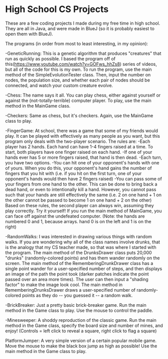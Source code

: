 # High School CS Projects

These are a few coding projects I made during my free time in high school.  They are all in Java, and were made in BlueJ (so it is probably easiest to open them with BlueJ).

The programs (in order from most to least interesting, in my opinion):

-GeneticRunning: This is a genetic algorithm that produces "creatures" that run as quickly as possible.  I based the program off of this(https://www.youtube.com/watch?v=GOFws_hhZs8) series of videos, but all of the code for this is my own.  To run the program, use the main method of the SimpleEvolutionTester class.  Then, input the number on nodes, the population size, and whether each pair of nodes should be connected, and watch your custom creature evolve.

-Chess: The name says it all.  You can play chess, either against yourself or against the (not-totally-terrible) computer player.  To play, use the main method in the MainGame class.

-Checkers: Same as chess, but it's checkers. Again, use the MainGame class to play.

-FingerGame:  At school, there was a game that some of my friends would play.  It can be played with effectively as many people as you want, but this program only deals with the two-player scenario.  The rules are:
  -Each player has 2 hands.  Each hand can have 1-4 fingers raised at a time.  To start, both players have one finger raised on each hand.
  -If one of your hands ever has 5 or more fingers raised, that hand is then dead.
  -Each turn, you have two options.
    -You can hit one of your opponent's hands with one of yours.  When you do this, your opponent's hand gains the number of fingers that you hit with (i.e. if you hit on the first turn, one of your opponent's hands would then have 2 fingers raised)
    -You can pass some of your fingers from one hand to the other.  This can be done to bring back a dead hand, or even to intentionally kill a hand.  However, you cannot pass such that your hands are still effectively the same (i.e. 2 on one hand + 1 on the other cannot be passed to become 1 on one hand + 2 on the other)
  Based on these rules, the second player can always win, assuming they play correctly.  Try it yourself! If you run the main method of MainGame, you can face off against the undefeated computer.  (Note: the hands are numbered 0 and 1, because arrays.  hand 0 is on the left and 1 is on the right)

-RandomWalks: I was interested in drawing various things with random walks.  If you are wondering why all of the class names involve drunks, that is the analogy that my CS teacher made, so that was where I started with the program. The main method of the DrunksDrawer class puts 20,000 "drunks" (randomly-colored points) and has them wander randomly on the screen.  The main method of the RememberingDrunkDrawer class has a single point wander for a user-specified number of steps, and then displays an image of the path the point took (darker patches indicate the point passed over an area more times).  The user can then input a "shading factor" to make the image look cool.  The main method in RememberingDrunksDrawer draws a user-specified number of randomly-colored points as they do -- you guessed it -- a random walk.

-BrickBreaker:  Just a pretty basic brick-breaker game.  Run the main method in the Game class to play.  Use the mouse to control the paddle.

-Minesweeper: A shoddy reproduction of the classic game. Run the main method in the Game class, specify the board size and number of mines, and enjoy! (Controls = left click to reveal a square, right click to flag a square)

PlatformJumper: A very simple version of a certain popular mobile game.  Move the mouse to make the black box jump as high as possible!  Use the main method in the Game class to play.

